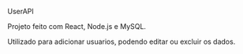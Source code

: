 UserAPI

Projeto feito com React, Node.js e MySQL.

Utilizado para adicionar usuarios, podendo editar ou excluir os dados.
